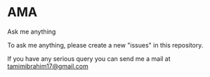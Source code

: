 # AMA
Ask me anything

To ask me anything, please create a new "issues" in this repository. 

If you have any serious query you can send me a mail at tamimibrahim17@gmail.com
